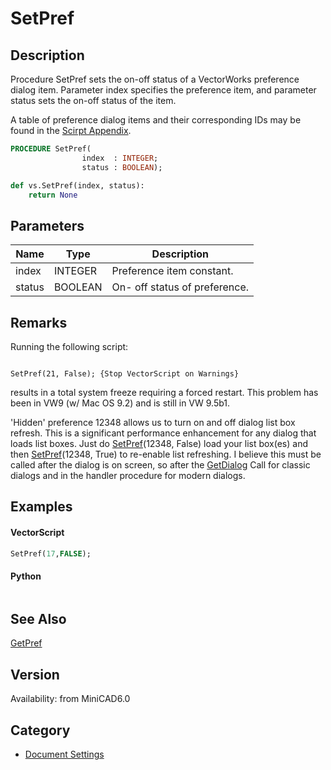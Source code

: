 # SetPref

## Description
Procedure SetPref sets the on-off status of a VectorWorks preference dialog item. Parameter index specifies the preference item, and parameter status sets the on-off status of the item.

A table of preference dialog items and their corresponding IDs may be found in the [Scirpt Appendix](../Appendix/pages/Appendix%20F%20-%20Preference%20Selectors.md).

```pascal
PROCEDURE SetPref(
				index  : INTEGER;
				status : BOOLEAN);
```

```python
def vs.SetPref(index, status):
    return None
```

## Parameters
|Name|Type|Description|
|---|---|---|
|index|INTEGER|Preference item constant.|
|status|BOOLEAN|On- off status of preference.|

## Remarks
Running the following script:

<code lang="pas">
SetPref(21, False); {Stop VectorScript on Warnings}
</code>

results in a total system freeze requiring a forced restart.
This problem has been in VW9 (w/ Mac OS 9.2) and is still in VW 9.5b1.

'Hidden' preference 12348 allows us to turn on and off dialog list box refresh.  This is a significant performance enhancement for any dialog that loads list boxes.  Just do [SetPref](SetPref.md)(12348, False) load your list box(es) and then [SetPref](SetPref.md)(12348, True) to re-enable list refreshing.  I believe this must be called after the dialog is on screen, so after the [GetDialog](GetDialog.md) Call for classic dialogs and in the handler procedure for modern dialogs.

## Examples
#### VectorScript ####
```pascal
SetPref(17,FALSE);
```
#### Python ####
```python

```

## See Also
[GetPref](GetPref.md)

## Version
Availability: from MiniCAD6.0

## Category
* [Document Settings](../Categories/Document%20Settings.md)
